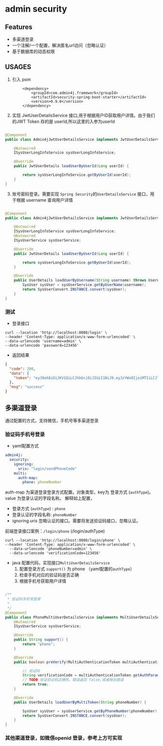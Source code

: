 # admin security

## Features

- 多渠道登录
- 一个注解/一个配置，解决匿名url访问（忽略认证）
- 基于数据库的动态权限

## USAGES

1. 引入 pom

```
        <dependency>
            <groupId>com.admin4j.framework</groupId>
            <artifactId>security-spring-boot-starter</artifactId>
            <version>0.9.0</version>
        </dependency>
```

2. 实现 JwtUserDetailsService 接口,用于根据用户ID获取用户详情。由于我们的JWT Token 存的是 userId,所以这里的入参为userId

```java

@Component
public class Admin4jJwtUserDetailsService implements JwtUserDetailsService {

    @Autowired
    ISysUserLongInfoService sysUserLongInfoService;

    @Override
    public JwtUserDetails loadUserByUserId(Long userId) {

        return sysUserLongInfoService.getByUserId(userId);
    }
}
```

3. 账号密码登录。需要实现 `Spring Security`的`UserDetailsService` 接口，用于根据 username 查询用户详情

```java

@Component
public class Admin4jJwtUserDetailsService implements JwtUserDetailsService, UserDetailsService {

    @Autowired
    ISysUserLongInfoService sysUserLongInfoService;
    @Autowired
    ISysUserService sysUserService;

    @Override
    public JwtUserDetails loadUserByUserId(Long userId) {

        return sysUserLongInfoService.getByUserId(userId);
    }

    @Override
    public UserDetails loadUserByUsername(String username) throws UsernameNotFoundException {
        SysUser sysUser = sysUserService.getByUserName(username);
        return SysUserConvert.INSTANCE.convert(sysUser);
    }
}

```

### 测试

- 登录接口

```curl
curl --location 'http://localhost:8080/login' \
--header 'Content-Type: application/x-www-form-urlencoded' \
--data-urlencode 'username=admin' \
--data-urlencode 'password=123456'
```

- 返回结果

```json
{
  "code": 200,
  "data": {
    "token": "eyJ0eXAiOiJKV1QiLCJhbGciOiJIUzI1NiJ9.eyJzYWx0IjoiMTIiLCJleHAiOjE2OTkzNDU3ODAsInVzZXJJRCI6MX0.tz0RGKSQEwfS0aTrsF7bdxF1enU4Vy32rn4ckDn3-D0"
  },
  "msg": "success"
}
```

## 多渠道登录

通过配置的方式，支持微信，手机号等多渠道登录

### 验证码手机号登录

- yaml配置方式

```yaml
admin4j:
  security:
    ignoring:
      uris: "login/sendPhoneCode"
    multi:
      auth-map:
        phone: phoneNumber

```

auth-map 为渠道登录登录方式配置。对象类型，key为 登录方式 (`authType`)。value 为登录认证的字段名称。
解释如上配置，

- 登录方式 (`authType`) : `phone`
- 登录认证的字段名称: `phoneNumber`
- ignoring.uris 忽略认证的接口。需要将发送验证码接口，忽略认证。

前端登录接口案例：`/login/phone` (/login/authType)

```curl
curl --location 'http://localhost:8080/login/phone' \
--header 'Content-Type: application/x-www-form-urlencoded' \
  --data-urlencode 'phoneNumber=admin' \
  --data-urlencode 'verificationCode=123456'
```

- java 配置代码，实现接口`MultiUserDetailsService`
    1. 配置登录方式 `support()` 为 phone （yaml配置的`authType`）
    2. 检查手机对应的验证码是否正确
    3. 根据手机号获取用户详情

```java

/**
 * 验证码手机号登录
 *
 */
@Component
public class PhoneMultiUserDetailsService implements MultiUserDetailsService {
    @Autowired
    ISysUserService sysUserService;

    @Override
    public String support() {
        return "phone";
    }

    @Override
    public boolean preVerify(MultiAuthenticationToken multiAuthenticationToken) {

        // 验证码
        String verificationCode = multiAuthenticationToken.getAuthParameter("verificationCode");
        // TODO 验证验证码正确性。错误返回 false,或者抛出错误
        return true;
    }

    @Override
    public UserDetails loadUserByMultiToken(String phoneNumber) {

        SysUser sysUser = sysUserService.getByPhoneNumber(phoneNumber);
        return SysUserConvert.INSTANCE.convert(sysUser);
    }
}

```

### 其他渠道登录，如微信openid 登录，参考上方可实现
